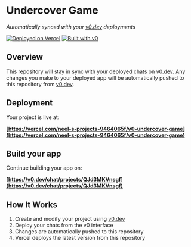 # Undercover Game

*Automatically synced with your [v0.dev](https://v0.dev) deployments*

[![Deployed on Vercel](https://img.shields.io/badge/Deployed%20on-Vercel-black?style=for-the-badge&logo=vercel)](https://vercel.com/neel-s-projects-9464065f/v0-undercover-game)
[![Built with v0](https://img.shields.io/badge/Built%20with-v0.dev-black?style=for-the-badge)](https://v0.dev/chat/projects/QJd3MKVnsgf)

## Overview

This repository will stay in sync with your deployed chats on [v0.dev](https://v0.dev).
Any changes you make to your deployed app will be automatically pushed to this repository from [v0.dev](https://v0.dev).

## Deployment

Your project is live at:

**[https://vercel.com/neel-s-projects-9464065f/v0-undercover-game](https://vercel.com/neel-s-projects-9464065f/v0-undercover-game)**

## Build your app

Continue building your app on:

**[https://v0.dev/chat/projects/QJd3MKVnsgf](https://v0.dev/chat/projects/QJd3MKVnsgf)**

## How It Works

1. Create and modify your project using [v0.dev](https://v0.dev)
2. Deploy your chats from the v0 interface
3. Changes are automatically pushed to this repository
4. Vercel deploys the latest version from this repository
